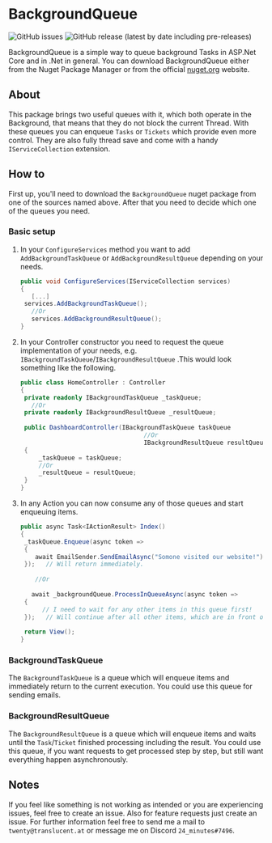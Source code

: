 # BackgroundQueue

<img alt="GitHub issues" src="https://img.shields.io/github/issues-raw/TwentyFourMinutes/BackgroundQueue"> <img alt="GitHub release (latest by date including pre-releases)" src="https://img.shields.io/github/v/release/TwentyFourMinutes/BackgroundQueue?include_prereleases">

BackgroundQueue is a simple way to queue background Tasks in ASP.Net Core and in .Net in general.
You can download BackgroundQueue either from the Nuget Package Manager or from the official [nuget.org](https://www.nuget.org/packages/BackgroundQueue) website.

## About

This package brings two useful queues with it, which both operate in the Background, that means that they do not block the current Thread. With these queues you can enqueue `Tasks` or `Tickets` which provide even more control. They are also fully thread save and come with a handy `IServiceCollection` extension.

## How to

First up, you'll need to download the `BackgroundQueue` nuget package from one of the sources named above. After that you need to decide which one of the queues you need.

### Basic setup 

1. In your `ConfigureServices` method you want to add `AddBackgroundTaskQueue` or `AddBackgroundResultQueue` depending on your needs.

   ```c#
   public void ConfigureServices(IServiceCollection services)
   {
      [...]
   	services.AddBackgroundTaskQueue();
      //Or
      services.AddBackgroundResultQueue();
   }
   ```

2. In your Controller constructor you need to request the queue implementation of your needs, e.g. `IBackgroundTaskQueue`/`IBackgroundResultQueue` .This would look something like the following.

   ```c#
   public class HomeController : Controller
   {
   	private readonly IBackgroundTaskQueue _taskQueue;
      //Or
   	private readonly IBackgroundResultQueue _resultQueue;
       
   	public DashboardController(IBackgroundTaskQueue taskQueue
   							         //Or
   							         IBackgroundResultQueue resultQueue)
   	{
   		_taskQueue = taskQueue;
   		//Or
   		_resultQueue = resultQueue;
   	}
   }
   ```

3. In any Action you can now consume any of those queues and start enqueuing items.

   ```c#
   public async Task<IActionResult> Index()
   {
   	_taskQueue.Enqueue(async token =>
   	{
   	   await EmailSender.SendEmailAsync("Somone visited our website!");
   	});   // Will return immediately.
       
       //Or
       
      await _backgroundQueue.ProcessInQueueAsync(async token =>
   	{
         // I need to wait for any other items in this queue first!
   	});   // Will continue after all other items, which are in front of it are processed.
       
   	return View();
   }
   ```

   

### BackgroundTaskQueue

The `BackgroundTaskQueue` is a queue which will enqueue items and immediately return to the current execution. You could use this queue for sending emails.

### BackgroundResultQueue

The `BackgroundResultQueue` is a queue which will enqueue items and waits until the `Task`/`Ticket` finished processing including the result. You could use this queue, if you want requests to get processed step by step, but still want everything happen asynchronously.

## Notes

If you feel like something is not working as intended or you are experiencing issues, feel free to create an issue. Also for feature requests just create an issue. For further information feel free to send me a mail to `twenty@translucent.at` or message me on Discord `24_minutes#7496`.
